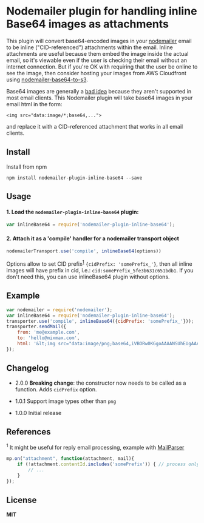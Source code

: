 # Nodemailer plugin for handling inline Base64 images as attachments

This plugin will convert base64-encoded images in your [nodemailer](https://github.com/nodemailer/nodemailer) email to be inline ("CID-referenced") attachments within the email. Inline attachments are useful because them embed the image inside the actual email, so it's viewable even if the user is checking their email without an internet connection. But if you're OK with requiring that the user be online to see the image, then consider hosting your images from AWS Cloudfront using [nodemailer-base64-to-s3](https://github.com/crocodilejs/nodemailer-base64-to-s3).

Base64 images are generally a [bad idea](https://sendgrid.com/blog/embedding-images-emails-facts/) because they aren't supported in most email clients. This Nodemailer plugin will take base64 images in your email html in the form:

    <img src="data:image/*;base64,...">

and replace it with a CID-referenced attachment that works in all email clients.

## Install

Install from npm

    npm install nodemailer-plugin-inline-base64 --save

## Usage

#### 1. Load the `nodemailer-plugin-inline-base64` plugin:

```javascript
var inlineBase64 = require('nodemailer-plugin-inline-base64');
```

#### 2. Attach it as a 'compile' handler for a nodemailer transport object

```javascript
nodemailerTransport.use('compile', inlineBase64(options))
```
Options allow to set CID prefix<sup><a href="#1">1</a></sup> ```{cidPrefix: 'somePrefix_'}```,
then all inline images will have prefix in cid, i.e.: `cid:somePrefix_5fe3b631c651bdb1`. If you don't need this,
you can use inlineBase64 plugin without options.



## Example

```javascript
var nodemailer = require('nodemailer');
var inlineBase64 = require('nodemailer-plugin-inline-base64');
transporter.use('compile', inlineBase64({cidPrefix: 'somePrefix_'}));
transporter.sendMail({
    from: 'me@example.com',
    to: 'hello@mixmax.com',
    html: '&lt;img src="data:image/png;base64,iVBORw0KGgoAAAANSUhEUgAAAlgAAAACCAYAAACE7KJkAAAAI0lEQVRYR+3DMQ0AAAgDsKlFzZxgEhOcbdIEAIBf7Y6qqn8P0MMQZPno7TMAAAAASUVORK5CYII=">'
});
```

## Changelog

* 2.0.0 **Breaking change**: the constructor now needs to be called as a function. Adds `cidPrefix` option.

* 1.0.1 Support image types other than `png`

* 1.0.0 Initial release

## References
<sup id="1">1</sup> It might be useful for reply email processing, example with [MailParser](https://github.com/andris9/mailparser)

```javascript
mp.on("attachment", function(attachment, mail){
    if (!attachment.contentId.includes('somePrefix')) { // process only images attached by user in reply
        // ...
    }
});
```

## License

**MIT**
